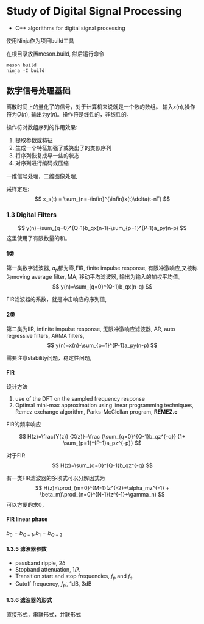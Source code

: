# Study of Digital Signal Processing
- C++ algorithms for digital signal processing

使用Ninja作为项目build工具

在根目录放置meson.build, 然后运行命令

```shell
meson build
ninja -C build
```

## 数字信号处理基础
离散时间上的量化了的信号，对于计算机来说就是一个数的数组。
输入$x(n)$,操作符为$O(n)$, 输出为$y(n)$。操作符是线性的，非线性的。

操作符对数组序列的作用效果:
1. 提取参数或特征
2. 生成一个特征加强了或笑出了的类似序列
3. 将序列恢复成早一些的状态
4. 对序列进行编码或压缩

一维信号处理，二维图像处理, 

采样定理:
$$
x_s(t) = \sum_{n=-\infin}^{\infin}x(t)\delta(t-nT)
$$

### 1.3 Digital Filters
$$
y(n)=\sum_{q=0}^{Q-1}b_qx(n-1)-\sum_{p=1}^{P-1}a_py(n-p)
$$
这里使用了有限数量的和。

#### 1类
第一类数字滤波器, $a_p$都为零,FIR, finite impulse response, 有限冲激响应,又被称为moving average filter, MA, 移动平均滤波器, 输出为输入的加权平均值。
$$
y(n)=\sum_{q=0}^{Q-1}b_qx(n-q)
$$

FIR滤波器的系数，就是冲击响应的序列值,


#### 2类
第二类为IIR, infinite impulse response, 无限冲激响应滤波器, AR, auto regressive filters, ARMA filters,
$$
y(n)=x(n)-\sum_{p=1}^{P-1}a_py(n-p)
$$

需要注意stability问题，稳定性问题, 


#### FIR
设计方法

1. use of the DFT on the sampled frequency response
2. Optimal mini-max approximation using linear programming techniques, Remez exchange algorithm, Parks-McClellan program, **REMEZ.c**

FIR的频率响应

$$
H(z)=\frac{Y(z)} {X(z)}=\frac {\sum_{q=0}^{Q-1}b_qz^{-q}} {1+ \sum_{p=1}^{P-1}a_pz^{-p}}
$$

对于FIR
$$
H(z)=\sum_{q=0}^{Q-1}b_qz^{-q}
$$

有一类FIR滤波器的多项式可以分解因式为
$$
H(z)=\prod_{m=0}^{M-1}(z^{-2}+\alpha_mz^{-1} + \beta_m)\prod_{n=0}^{N-1}(z^{-1}+\gamma_n)
$$
可以方便的求0，

#### FIR linear phase
$b_0=b_{Q-1}, b_1=b_{Q-2}$

#### 1.3.5 滤波器参数

* passband ripple, $2\delta$
* Stopband attenuation, $1/\lambda$
* Transition start and stop frequencies, $f_p$ and $f_s$
* Cutoff frequency, $f_{p^{'}}$, 1dB, 3dB

#### 1.3.6 滤波器的形式
直接形式，串联形式，并联形式



